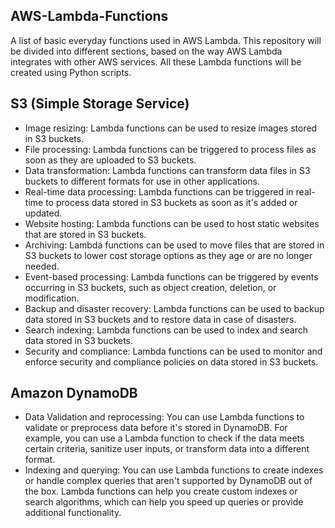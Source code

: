 ## AWS-Lambda-Functions
A list of basic everyday functions used in AWS Lambda. This repository will be divided into different sections, based on the way AWS Lambda integrates with other AWS services. All these Lambda functions will be created using Python scripts.

## S3 (Simple Storage Service)

- Image resizing: Lambda functions can be used to resize images stored in S3 buckets.
- File processing: Lambda functions can be triggered to process files as soon as they are uploaded to S3 buckets.
- Data transformation: Lambda functions can transform data files in S3 buckets to different formats for use in other applications.
- Real-time data processing: Lambda functions can be triggered in real-time to process data stored in S3 buckets as soon as it's added or updated.
- Website hosting: Lambda functions can be used to host static websites that are stored in S3 buckets.
- Archiving: Lambda functions can be used to move files that are stored in S3 buckets to lower cost storage options as they age or are no longer needed.
- Event-based processing: Lambda functions can be triggered by events occurring in S3 buckets, such as object creation, deletion, or modification.
- Backup and disaster recovery: Lambda functions can be used to backup data stored in S3 buckets and to restore data in case of disasters.
- Search indexing: Lambda functions can be used to index and search data stored in S3 buckets.
- Security and compliance: Lambda functions can be used to monitor and enforce security and compliance policies on data stored in S3 buckets.

## Amazon DynamoDB

- Data Validation and reprocessing: You can use Lambda functions to validate or preprocess data before it's stored in DynamoDB. For example, you can use a Lambda function to check if the data meets certain criteria, sanitize user inputs, or transform data into a different format.
- Indexing and querying: You can use Lambda functions to create indexes or handle complex queries that aren't supported by DynamoDB out of the box. Lambda functions can help you create custom indexes or search algorithms, which can help you speed up queries or provide additional functionality.
